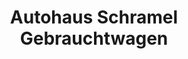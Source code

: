 ---
title: "Autohaus Schramel Gebrauchtwagen"
url: /lorch/autohaus-schramel-gebrauchtwagen/
shop: Autohaus
---